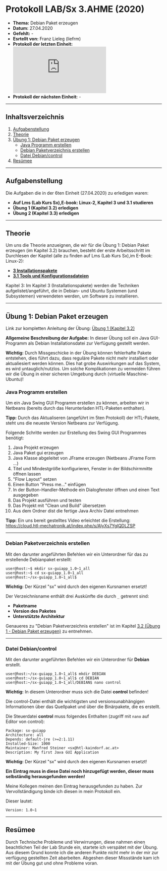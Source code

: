 # Protokoll LAB/Sx 3.AHME (2020)

* **Thema:** Debian Paket erzeugen
* **Datum:** 27.04.2020
* **Gefehlt:** -
* **Esrtellt von:** Franz Lieleg (liefrm)
* **Protokoll der letzten Einheit:**![5tes Protokol](https://github.com/HTLMechatronics/m17-3ahme-la1-sx/edit/liefrm17/SxLab%20Protokolle/protokoll-5_liefrm17_2020-4-20.md)
* **Protokoll der nächsten Einheit:** -

----------------------------------------------------------------------------------------------------------------------------------
## Inhaltsverzeichnis 

1) [Aufgabenstellung](#aufgabenstellung)
1) [Theorie](#theorie)
1) [Übung 1: Debian Paket erzeugen](#übung-1-debian-paket-erzeugen)
    * [Java Programm erstellen](#java-programm-erstellen)
    * [Debian Paketverzeichnis erstellen](#debian-paketverzeichnis-erstellen)
    * [Datei Debian/control](#datei-debian-control)
1) [Resümee](#resümee)

--------------------------------------------------------------------------------------------------------------------------------------
## Aufgabenstellung

Die Aufgaben die in der 6ten Einheit (27.04.2020) zu erledigen waren:

   * **Auf Lms (Lab Kurs Sx),E-book: Linux-2, Kapitel 3 und 3.1 studieren**
   * **Übung 1 (Kapitel 3.2) erledigen**
   * **Übung 2 (Kapitel 3.3) erledigen**

------------------------------------------------------------------------------------------------------------------------------------
## Theorie

Um uns die Theorie anzueignen, die wir für die Übung 1: Debian Paket erzeugen (im Kapitel 3.2) brauchen, besteht der erste Arbeitsschritt im Durchlesen der Kapitel (alle zu finden auf Lms (Lab Kurs Sx),im E-Book: Linux-2): 

   * **[3 Installationspakete](https://lms.at/dotlrn/classes/informatik/610437.3AHME_LA1SX.19_20/xolrn/9F2714A93B69A.symlink?resource_id=0-420357452&m=view#472857424)**
   * **[3.1 Tools und Konfigurationsdateien](https://lms.at/dotlrn/classes/informatik/610437.3AHME_LA1SX.19_20/xolrn/9F2714A93B69A.symlink?resource_id=0-420357452&m=view#472937916)**
   
Kapitel 3: Im Kapitel 3 (Installationspakete) werden die Techniken aufgelistet/angeführt, die in Debian- und Ubuntu Systemen (und Subsystemen) verwendeten werden, um Software zu installieren.

-------------------------------------------------------------------------------------------------------------------------------------
## Übung 1: Debian Paket erzeugen

Link zur kompletten Anleitung der Übung: [Übung 1 (Kapitel 3.2)](https://lms.at/dotlrn/classes/informatik/610437.3AHME_LA1SX.19_20/xolrn/9F2714A93B69A.symlink?resource_id=0-420357452&m=view#473068402)

**Allgemeine Beschreibung der Aufgabe:** In dieser Übung soll ein Java GUI-Programm als Debian Installationsdatei zur Verfügung gestellt werden.

**Wichtig:** Durch Missgeschicke in der Übung können fehlerhafte Pakete entstehen, dies führt dazu, dass reguläre Pakete nicht mehr installiert oder aktualiesiert werden können. Dies hat grobe Auswirkungen auf das System, es wird untauglich/nutzlos. Um solche Komplikationen zu vermeiden führen wir die Übung in einer sicheren Umgebung durch (virtuelle Maschine-Ubuntu)! 

### Java Programm erstellen

Um ein Java Swing GUI Programm erstellen zu können, arbeiten wir in Netbeans (bereits durch das Herunterladen HTL-Paketen enthalten).

**Tipp:** Durch das Aktualiseren (angeführt im 5ten Protokoll) der HTL-Pakete, steht uns die neueste Version Netbeans zur Verfügung.

Folgende Schritte werden zur Erstellung des Swing GUI Programmes benötigt:

1) Java Projekt erzeugen
1) Java Paket gui erzeugen
1) Java Klasse abgeleitet von JFrame erzeugen (Netbeans JFrame Form ...)
1) Titel und Mindestgröße konfigurieren, Fenster in der Bildschirmmitte öffnen lassen
1) "Flow Layout" setzen
1) Einen Button "Press me..." einfügen
1) In der Button-Handler-Methode ein Dialogfenster öffnen und einen Text ausgegeben
1) Das Projekt ausführen und testen
1) Das Projekt mit "Clean und Build" übersetzen
1) Aus dem Ordner dist die fertige Java Archiv Datei entnehmen

**Tipp:** Ein uns bereit gestelltes Video erleichtet die Erstellung: https://cloud.htl-mechatronik.at/index.php/s/AlyXs7YglQDLZSP

----------------------------------------------------------------------------------------------------------------------------------------
### Debian Paketverzeichnis erstellen

Mit den darunter angeführten Befehlen wir ein Unterordner für das zu erstellende Debianpaket erstellt:

```
user@host:~$ mkdir sx-guiapp_1.0~1_all
user@host:~$ cd sx-guiapp_1.0~1_all
user@host:~/sx-guiapp_1.0~1_all$ 
```

**Wichtig:** Der Kürzel "sx" wird durch den eigenen Kursnamen ersetzt!

Der Verzeichnisname enthält drei Auskünfte die durch ```_``` getrennt sind:
   * **Paketname**
   * **Version des Paketes**
   * **Unterstützte Architektur**

Genaueres zu "Debian Paketverzeichnis erstellen" ist im Kapitel [3.2 (Übung 1 - Debian Paket erzeugen)](https://lms.at/dotlrn/classes/informatik/610437.3AHME_LA1SX.19_20/xolrn/9F2714A93B69A.symlink?resource_id=0-420357452&m=view#473068402) 
zu entnehmen.

---------------------------------------------------------------------------------------------------------------------------------
### Datei Debian/control

Mit den darunter angeführten Befehlen wir ein Unterordner für **Debian** erstellt.

```
user@host:~/sx-guiapp_1.0~1_all$ mkdir DEBIAN
user@host:~/sx-guiapp_1.0~1_all$ cd DEBIAN
user@host:~/sx-guiapp_1.0~1_all/DEBIAN$ nano control
```

**Wichtig:** In diesem Unterordner muss sich die Datei **control** befinden!

Die control-Datei enthält die wichtigsten und versionsunabhängigen Informationen über das Quellpaket und über die Binärpakete, die es erstellt.

Die Steuerdatei **control** muss folgendes Enthalten (zugriff mit ```nano``` auf Editor von control):

```
Package: sx-guiapp
Architecture: all
Depends: default-jre (>=2:1.11)
Installed-Size: 1000
Maintainer: Manfred Steiner <sx@htl-kaindorf.ac.at>
Description: My first Java GUI Application
```

**Wichtig:** Der Kürzel "sx" wird durch den eigenen Kursnamen ersetzt!

**Ein Eintrag muss in diese Datei noch hinzugefügt werden, dieser muss selbständig herausgefunden werden!**

Meine Kollegen meinen den Eintrag herausgefunden zu haben. Zur Vervollständigung binde ich diesen in mein Protokoll ein.

Dieser lautet:
```
Version: 1.0~1
```

------------------------------------------------------------------------------------------------------------------------------------
## Resümee

Durch Technische Probleme und Verwirrungen, diese nahmen einen beachtlichen Teil der Lab Stunde ein, startete ich verspätet mit der Übung. 
Aus diesem Grund konnte ich die anderen Punkte nicht mehr in der mir zur verfügung gestellten Zeit abarbeiten.
Abgeshen dieser Missstände kam ich mit der Übung gut und ohne Probleme voran.

